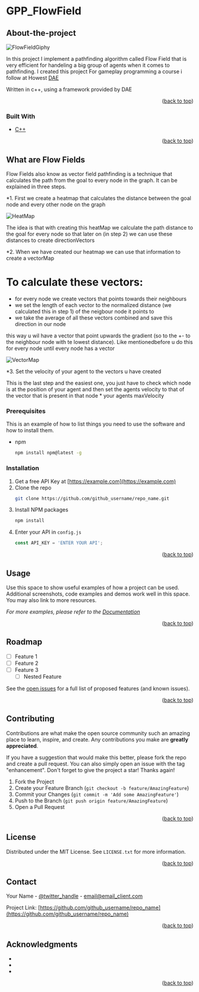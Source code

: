 # GPP_FlowField
<!-- Improved compatibility of back to top link: See: https://github.com/othneildrew/Best-README-Template/pull/73 -->
<a name="Flow Field"></a>

<!-- ABOUT THE PROJECT -->
## About-the-project
![FlowFieldGiphy](https://user-images.githubusercontent.com/104839344/212175190-50d1a982-c059-4a62-834f-fd2484f53796.gif)


In this project I implement a pathfinding algorithm called Flow Field 
that is very efficient for handeling a big group of agents when it comes to pathfinding. 
I created this project For gameplay programming a course i follow at Howest [DAE]

Written in c++, using a framework provided by DAE

<p align="right">(<a href="#readme-top">back to top</a>)</p>



### Built With

* [C++]


<p align="right">(<a href="#readme-top">back to top</a>)</p>



<!-- GETTING STARTED -->
## What are Flow Fields

Flow Fields also know as vector field pathfinding is a technique that calculates the path from the goal to every node in the graph. 
It can be explained in three steps.

*1. First we create a heatmap that calculates the distance between the goal node and every other node on the graph

![HeatMap](https://user-images.githubusercontent.com/104839344/212181669-48c5e57c-56f5-4446-b43f-afaf9c6d7808.JPG)

The idea is that with creating this heatMap we calculate the path distance to the goal for every node so that 
later on (in step 2) we can use these distances to create directionVectors

*2. When we have created our heatmap we can use that information to create a vectorMap

# To calculate these vectors:
- for every node we create vectors that points towards their neighbours 
- we set the length of each vector to the normalized distance (we calculated this in step 1) of the neigbour node it points to
- we take the average of all these vectors combined and save this direction in our node

this way u wil have a vector that point upwards the gradient (so to the +- to the neighbour node with te lowest distance).
Like mentionedbefore u do this for every node until every node has a vector

![VectorMap](https://user-images.githubusercontent.com/104839344/212182718-876c6758-bf49-4097-8adb-6d7e3f428a86.JPG)

*3. Set the velocity of your agent to the vectors u have created

This is the last step and the easiest one, you just have to check which node is at the position of your agent
and then set the agents velocity to that of the vector that is present in that node * your agents maxVelocity

### Prerequisites

This is an example of how to list things you need to use the software and how to install them.
* npm
  ```sh
  npm install npm@latest -g
  ```

### Installation

1. Get a free API Key at [https://example.com](https://example.com)
2. Clone the repo
   ```sh
   git clone https://github.com/github_username/repo_name.git
   ```
3. Install NPM packages
   ```sh
   npm install
   ```
4. Enter your API in `config.js`
   ```js
   const API_KEY = 'ENTER YOUR API';
   ```

<p align="right">(<a href="#readme-top">back to top</a>)</p>



<!-- USAGE EXAMPLES -->
## Usage

Use this space to show useful examples of how a project can be used. Additional screenshots, code examples and demos work well in this space. You may also link to more resources.

_For more examples, please refer to the [Documentation](https://example.com)_

<p align="right">(<a href="#readme-top">back to top</a>)</p>



<!-- ROADMAP -->
## Roadmap

- [ ] Feature 1
- [ ] Feature 2
- [ ] Feature 3
    - [ ] Nested Feature

See the [open issues](https://github.com/github_username/repo_name/issues) for a full list of proposed features (and known issues).

<p align="right">(<a href="#readme-top">back to top</a>)</p>



<!-- CONTRIBUTING -->
## Contributing

Contributions are what make the open source community such an amazing place to learn, inspire, and create. Any contributions you make are **greatly appreciated**.

If you have a suggestion that would make this better, please fork the repo and create a pull request. You can also simply open an issue with the tag "enhancement".
Don't forget to give the project a star! Thanks again!

1. Fork the Project
2. Create your Feature Branch (`git checkout -b feature/AmazingFeature`)
3. Commit your Changes (`git commit -m 'Add some AmazingFeature'`)
4. Push to the Branch (`git push origin feature/AmazingFeature`)
5. Open a Pull Request

<p align="right">(<a href="#readme-top">back to top</a>)</p>



<!-- LICENSE -->
## License

Distributed under the MIT License. See `LICENSE.txt` for more information.

<p align="right">(<a href="#readme-top">back to top</a>)</p>



<!-- CONTACT -->
## Contact

Your Name - [@twitter_handle](https://twitter.com/twitter_handle) - email@email_client.com

Project Link: [https://github.com/github_username/repo_name](https://github.com/github_username/repo_name)

<p align="right">(<a href="#readme-top">back to top</a>)</p>



<!-- ACKNOWLEDGMENTS -->
## Acknowledgments

* []()
* []()
* []()

<p align="right">(<a href="#readme-top">back to top</a>)</p>



<!-- MARKDOWN LINKS & IMAGES -->
<!-- https://www.markdownguide.org/basic-syntax/#reference-style-links -->
[DAE]: https://www.digitalartsandentertainment.be/
[C++]: https://cplusplus.com/

